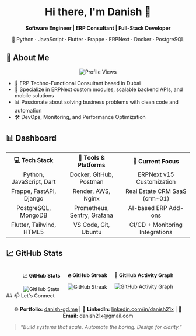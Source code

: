 <h1 align="center">Hi there, I'm Danish 👋</h1>

<p align="center">
  <b>Software Engineer | ERP Consultant | Full-Stack Developer</b>  
</p>
<p align="center">
  🚀 Python · JavaScript · Flutter · Frappe · ERPNext · Docker · PostgreSQL  
</p>

##  🧠 About Me 


<p align="center">
  <img src="https://komarev.com/ghpvc/?username=danish21x&color=blue&style=flat" alt="Profile Views">
</p>

- 🏢 ERP Techno-Functional Consultant based in Dubai
- 💼 Specialize in ERPNext custom modules, scalable backend APIs, and mobile solutions
- 📊 Passionate about solving business problems with clean code and automation
- 🛠️ DevOps, Monitoring, and Performance Optimization

## 📊 Dashboard

<div align="center">
  
<table>
  <tr>
    <th>💻 Tech Stack</th>
    <th>🧰 Tools & Platforms</th>
    <th>🧪 Current Focus</th>
  </tr>
  <tr>
    <td align="center">Python, JavaScript, Dart</td>
    <td align="center">Docker, GitHub, Postman</td>
    <td align="center">ERPNext v15 Customization</td>
  </tr>
  <tr>
    <td align="center">Frappe, FastAPI, Django</td>
    <td align="center">Render, AWS, Nginx</td>
    <td align="center">Real Estate CRM SaaS (crm-01)</td>
  </tr>
  <tr>
    <td align="center">PostgreSQL, MongoDB</td>
    <td align="center">Prometheus, Sentry, Grafana</td>
    <td align="center">AI-based ERP Add-ons</td>
  </tr>
  <tr>
    <td align="center">Flutter, Tailwind, HTML5</td>
    <td align="center">VS Code, Git, Ubuntu</td>
    <td align="center">CI/CD + Monitoring Integrations</td>
  </tr>
</table>

</div>

## 📈 GitHub Stats
<div align="center" style="display: flex; flex-wrap: wrap; justify-content: center; gap: 20px;">
  <div>
    <p align="center"><b>📈 GitHub Stats</b></p>
    <img src="https://github-readme-stats.vercel.app/api?username=danish21x&show_icons=true&theme=radical&hide_border=true&card_width=400" alt="GitHub Stats">
  </div>

  <div>
    <p align="center"><b>🔥 GitHub Streak</b></p>
    <img src="https://github-readme-streak-stats.herokuapp.com/?user=danish21x&theme=radical&hide_border=true&card_width=400" alt="GitHub Streak">
  </div>

  <div align="center">
    <p><b>🌟 GitHub Activity Graph</b></p>
    <img src="https://github-readme-activity-graph.vercel.app/graph?username=danish21x&theme=radical&hide_border=true" alt="GitHub Activity Graph">
  </div>
</div>
## 📫 Let's Connect

<p align="center">
  🌐 <strong>Portfolio:</strong> <a href="https://danish-gd.me">danish-gd.me</a>  
  |
  💼 <strong>LinkedIn:</strong> <a href="https://linkedin.com/in/danish21x">linkedin.com/in/danish21x</a>  
  |
  📧 <strong>Email:</strong> danish21x@gmail.com
</p>

> *“Build systems that scale. Automate the boring. Design for clarity.”*
